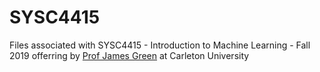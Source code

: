 # SYSC4415
Files associated with SYSC4415 - Introduction to Machine Learning - Fall 2019 offerring by [Prof James Green](http://www.sce.carleton.ca/faculty/green) at Carleton University
